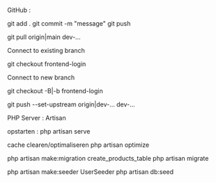 GitHub :

git add .
git commit -m "message"
git push

git pull origin|main dev-...

Connect to existing branch

git checkout frontend-login

Connect to new branch

git checkout -B|-b frontend-login

git push --set-upstream origin|dev-... dev-...


PHP Server : Artisan

opstarten :
php artisan serve

cache clearen/optimaliseren
php artisan optimize

php artisan make:migration create_products_table
php artisan migrate

php artisan make:seeder UserSeeder
php artisan db:seed

